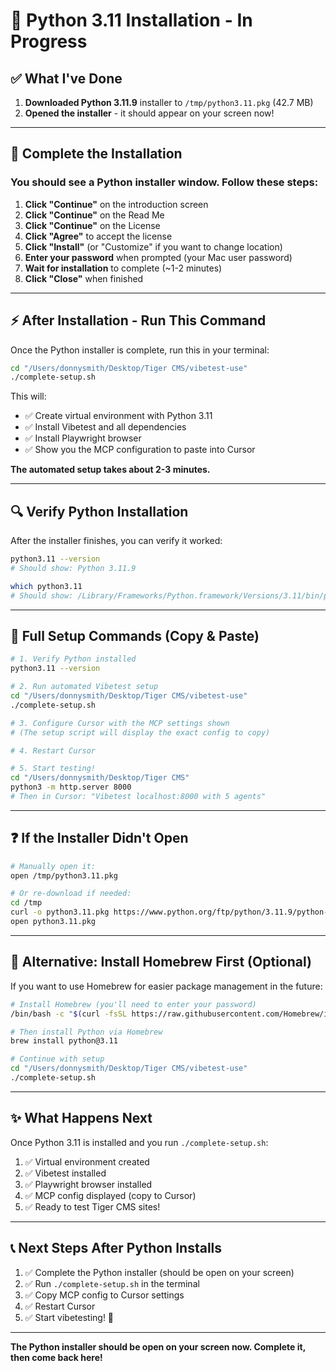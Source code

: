 # 🐍 Python 3.11 Installation - In Progress

## ✅ What I've Done

1. **Downloaded Python 3.11.9** installer to `/tmp/python3.11.pkg` (42.7 MB)
2. **Opened the installer** - it should appear on your screen now!

---

## 🎯 Complete the Installation

### You should see a Python installer window. Follow these steps:

1. **Click "Continue"** on the introduction screen
2. **Click "Continue"** on the Read Me
3. **Click "Continue"** on the License
4. **Click "Agree"** to accept the license
5. **Click "Install"** (or "Customize" if you want to change location)
6. **Enter your password** when prompted (your Mac user password)
7. **Wait for installation** to complete (~1-2 minutes)
8. **Click "Close"** when finished

---

## ⚡ After Installation - Run This Command

Once the Python installer is complete, run this in your terminal:

```bash
cd "/Users/donnysmith/Desktop/Tiger CMS/vibetest-use"
./complete-setup.sh
```

This will:
- ✅ Create virtual environment with Python 3.11
- ✅ Install Vibetest and all dependencies
- ✅ Install Playwright browser
- ✅ Show you the MCP configuration to paste into Cursor

**The automated setup takes about 2-3 minutes.**

---

## 🔍 Verify Python Installation

After the installer finishes, you can verify it worked:

```bash
python3.11 --version
# Should show: Python 3.11.9

which python3.11
# Should show: /Library/Frameworks/Python.framework/Versions/3.11/bin/python3.11
```

---

## 🚀 Full Setup Commands (Copy & Paste)

```bash
# 1. Verify Python installed
python3.11 --version

# 2. Run automated Vibetest setup
cd "/Users/donnysmith/Desktop/Tiger CMS/vibetest-use"
./complete-setup.sh

# 3. Configure Cursor with the MCP settings shown
# (The setup script will display the exact config to copy)

# 4. Restart Cursor

# 5. Start testing!
cd "/Users/donnysmith/Desktop/Tiger CMS"
python3 -m http.server 8000
# Then in Cursor: "Vibetest localhost:8000 with 5 agents"
```

---

## ❓ If the Installer Didn't Open

```bash
# Manually open it:
open /tmp/python3.11.pkg

# Or re-download if needed:
cd /tmp
curl -o python3.11.pkg https://www.python.org/ftp/python/3.11.9/python-3.11.9-macos11.pkg
open python3.11.pkg
```

---

## 🔄 Alternative: Install Homebrew First (Optional)

If you want to use Homebrew for easier package management in the future:

```bash
# Install Homebrew (you'll need to enter your password)
/bin/bash -c "$(curl -fsSL https://raw.githubusercontent.com/Homebrew/install/HEAD/install.sh)"

# Then install Python via Homebrew
brew install python@3.11

# Continue with setup
cd "/Users/donnysmith/Desktop/Tiger CMS/vibetest-use"
./complete-setup.sh
```

---

## ✨ What Happens Next

Once Python 3.11 is installed and you run `./complete-setup.sh`:

1. ✅ Virtual environment created
2. ✅ Vibetest installed
3. ✅ Playwright browser installed
4. ✅ MCP config displayed (copy to Cursor)
5. ✅ Ready to test Tiger CMS sites!

---

## 📞 Next Steps After Python Installs

1. ✅ Complete the Python installer (should be open on your screen)
2. ✅ Run `./complete-setup.sh` in the terminal
3. ✅ Copy MCP config to Cursor settings
4. ✅ Restart Cursor
5. ✅ Start vibetesting! 🐯

---

**The Python installer should be open on your screen now. Complete it, then come back here!**



